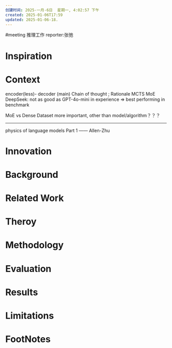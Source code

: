 ```yaml
---
创建时间: 2025-一月-6日  星期一, 4:02:57 下午
created: 2025-01-06T17:59
updated: 2025-01-06-18.
---
```

#meeting 
推理工作
reporter:张弛
# Inspiration


# Context

encoder(less)- decoder (main)
Chain of thought ; Rationale
MCTS
MoE
DeepSeek: not as good as GPT-4o-mini in experience $\Longrightarrow$ best performing in benchmark

MoE vs Dense
Dataset more important, other than model/algorithm？？？

---

 physics of language models Part 1  —— Allen-Zhu

# Innovation



# Background



# Related Work



# Theroy



# Methodology



# Evaluation



# Results



# Limitations



# FootNotes
